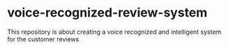 # voice-recognized-review-system
This repository is about creating a voice recognized and intelligent system for the customer reviews
